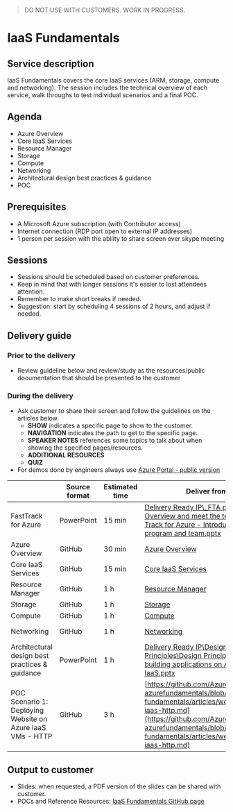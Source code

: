 > DO NOT USE WITH CUSTOMERS. WORK IN PROGRESS.

# IaaS Fundamentals

## Service description

IaaS Fundamentals covers the core IaaS services (ARM, storage, compute and networking). The session includes the technical overview of each service, walk throughs to test individual scenarios and a final POC.


## Agenda

* Azure Overview
* Core IaaS Services
* Resource Manager
* Storage 
* Compute
* Networking
* Architectural design best practices & guidance
* POC


## Prerequisites
* A Microsoft Azure subscription (with Contributor access)
* Internet connection (RDP port open to external IP addresses)
* 1 person per session with the ability to share screen over skype meeting


## Sessions

* Sessions should be scheduled based on customer preferences.
* Keep in mind that with longer sessions it's easier to lost attendees attention.
* Remember to make short breaks if needed.
* Suggestion: start by scheduling 4 sessions of 2 hours, and adjust if needed.


## Delivery guide

### Prior to the delivery

* Review guideline below and review/study as the resources/public documentation that should be presented to the customer

### During the delivery

* Ask customer to share their screen and follow the guidelines on the articles below
    * **SHOW** indicates a specific page to show to the customer.
    * **NAVIGATION** indicates the path to get to the specific page.
    * **SPEAKER NOTES** references some topics to talk about when showing the specified pages/resources. 
    * **ADDITIONAL RESOURCES**
    * **QUIZ**
* For demos done by engineers always use [Azure Portal - public version](https://portal.azure.com/?feature.customportal=false)


|                     | Source format | Estimated time | Deliver from  | Readiness Resources |
| -------------       | ------------- | -------------  | ------------- | -------------       |
| FastTrack for Azure | PowerPoint    | 15 min         | [Delivery Ready IP\\_FTA program Overview and meet the team\Fast Track for Azure - Introduction to the program and team.pptx](https://microsoft.sharepoint.com/:p:/t/fasttrackforazure/CE/EcazqrisnQ9HtMeUpJJ3qhwBidLwLxU3YR--unHegKsdeg?e=ec5f9090fcc641238f3a683942df2b5b)   | | 
| Azure Overview      | GitHub        | 30 min         | [Azure Overview](azure-overview.md) | [Azure Boot Camp - Technical Overview by Mark Russinovich](https://microsoft.sharepoint.com/sites/infopedia/media/details/AEVD-3-121938) | 
| Core IaaS Services  | GitHub        | 15 min         | [Core IaaS Services](core-iaas-services.md) | | 
| Resource Manager    | GitHub        | 1 h            | [Resource Manager](resource-manager.md) | | 
| Storage             | GitHub        | 1 h            | [Storage](storage.md) | | 
| Compute             | GitHub        | 1 h            | [Compute](compute.md) | | 
| Networking          | GitHub        | 1 h            | [Networking](networking.md) | Office Mix recording: https://mix.office.com/watch/9f3x03k6p2lb | 
| Architectural design best practices & guidance | PowerPoint | 1 h | [Delivery Ready IP\Design Principles\Design Principles for building applications on Azure IaaS.pptx](https://microsoft.sharepoint.com/:f:/t/fasttrackforazure/CE/EmDmB0mWOkZIktib4_HjiwwB0lTYImVj7AKKG6aMj3hfTA?e=b1c7632ca8bf46649d9753c57534a131) | | 
| POC Scenario 1: Deploying Website on Azure IaaS VMs - HTTP | GitHub | 3 h | [https://github.com/Azure/fta-azurefundamentals/blob/master/iaas-fundamentals/articles/website-on-iaas-http.md](https://github.com/Azure/fta-azurefundamentals/blob/master/iaas-fundamentals/articles/website-on-iaas-http.md) | | 


## Output to customer

* Slides: when requested, a PDF version of the slides can be shared with customer.
* POCs and Reference Resources: [IaaS Fundamentals GitHub page](https://github.com/Azure/fta-azurefundamentals/tree/master/iaas-fundamentals)






